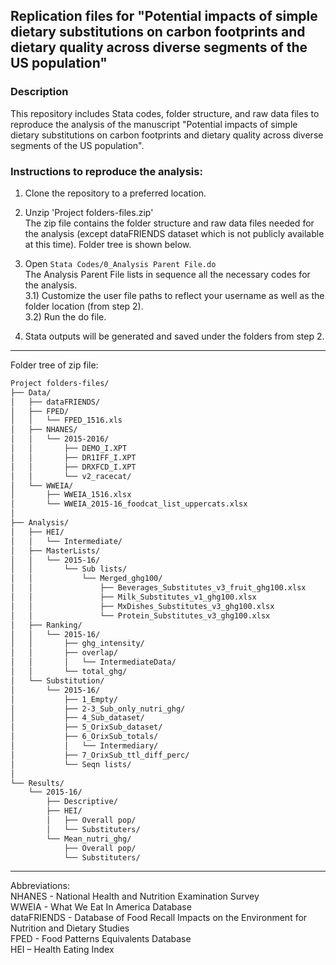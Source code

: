 ## Replication files for "Potential impacts of simple dietary substitutions on carbon footprints and dietary quality across diverse segments of the US population"

### Description
This repository includes Stata codes, folder structure, and raw data files to reproduce the analysis of the manuscript "Potential impacts of simple dietary substitutions on carbon footprints and dietary quality across diverse segments of the US population".


### Instructions to reproduce the analysis:

1) Clone the repository to a preferred location.

2) Unzip 'Project folders-files.zip'  
The zip file contains the folder structure and raw data files needed for the analysis (except dataFRIENDS dataset which is not publicly available at this time). Folder tree is shown below.

3) Open `Stata Codes/0_Analysis Parent File.do`  
The Analysis Parent File lists in sequence all the necessary codes for the analysis.  
3.1) Customize the user file paths to reflect your username as well as the folder location (from step 2).  
3.2) Run the do file.

4) Stata outputs will be generated and saved under the folders from step 2.  

*****

Folder tree of zip file:
```bash
Project folders-files/
├── Data/
│   ├── dataFRIENDS/
│   ├── FPED/
│   │   └── FPED_1516.xls
│   ├── NHANES/
│   │   └── 2015-2016/
│   │       ├── DEMO_I.XPT
│   │       ├── DR1IFF_I.XPT
│   │       ├── DRXFCD_I.XPT
│   │       └── v2_racecat/
│   └── WWEIA/
│       ├── WWEIA_1516.xlsx
│       └── WWEIA_2015-16_foodcat_list_uppercats.xlsx
│
├── Analysis/
│   ├── HEI/
│   │   └── Intermediate/
│   ├── MasterLists/
│   │   └── 2015-16/
│   │       └── Sub lists/
│   │           └── Merged_ghg100/
│   │               ├── Beverages_Substitutes_v3_fruit_ghg100.xlsx
│   │               ├── Milk_Substitutes_v1_ghg100.xlsx
│   │               ├── MxDishes_Substitutes_v3_ghg100.xlsx
│   │               └── Protein_Substitutes_v3_ghg100.xlsx
│   ├── Ranking/
│   │   └── 2015-16/
│   │       ├── ghg_intensity/
│   │       ├── overlap/
│   │       │   └── IntermediateData/
│   │       └── total_ghg/
│   └── Substitution/
│       └── 2015-16/
│           ├── 1_Empty/
│           ├── 2-3_Sub_only_nutri_ghg/
│           ├── 4_Sub_dataset/
│           ├── 5_OrixSub_dataset/
│           ├── 6_OrixSub_totals/
│           │   └── Intermediary/
│           ├── 7_OrixSub_ttl_diff_perc/
│           └── Seqn lists/
│
└── Results/
    └── 2015-16/
        ├── Descriptive/
        ├── HEI/
        │   ├── Overall pop/
        │   └── Substituters/
        └── Mean_nutri_ghg/
            ├── Overall pop/
            └── Substituters/

```
*****

Abbreviations:  
NHANES - National Health and Nutrition Examination Survey  
WWEIA - What We Eat In America Database  
dataFRIENDS - Database of Food Recall Impacts on the Environment for Nutrition and Dietary Studies  
FPED - Food Patterns Equivalents Database  
HEI – Health Eating Index  
